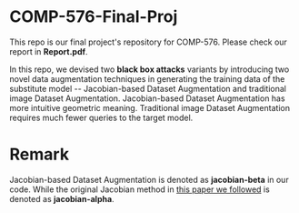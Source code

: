 # COMP-576-Final-Proj

This repo is our final project's repository for COMP-576. Please check our report in __Report.pdf__.

In this repo, we devised two __black box attacks__ variants by introducing two novel data augmentation techniques in generating the training data of the substitute model -- Jacobian-based Dataset Augmentation and traditional image Dataset Augmentation. Jacobian-based Dataset Augmentation has more intuitive geometric meaning. Traditional image Dataset Augmentation requires much fewer queries to the target model.

# Remark

Jacobian-based Dataset Augmentation is denoted as __jacobian-beta__ in our code. While the original Jacobian method in [this paper we followed](https://arxiv.org/abs/1602.02697) is denoted as __jacobian-alpha__.
